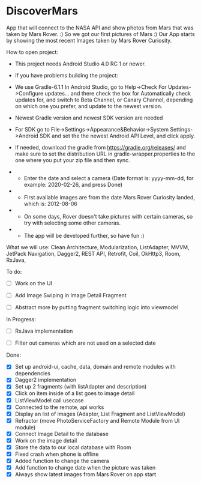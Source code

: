 # DiscoverMars

App that will connect to the NASA API and show photos from Mars that was taken by Mars Rover. :)
So we got our first pictures of Mars :)
Our App starts by showing the most recent Images taken by Mars Rover Curiosity.

How to open project:
- This project needs Android Studio  4.0 RC 1 or newer.
- If you have problems building the project:
- We use Gradle-6.1.1
In Android Studio, go to Help->Check For Updates->Configure updates... and there check
the box for Automatically check updates for, and switch to Beta Channel, or
Canary Channel, depending on which one you prefer, and update to the newest version.
- Newest Gradle version and newest SDK version are needed
- For SDK go to File->Settings->Appearance&Behavior->System Settings->Android SDK and set the the newest Android API Level, 
and click apply.
- If needed, download the gradle from https://gradle.org/releases/ 
and make sure to set the distribution URL in gradle-wrapper.properties to the one where you put your zip file and then sync.

- - Enter the date and select a camera (Date format is: yyyy-mm-dd, for example: 2020-02-26, and press Done) 
- - First available images are from the date Mars Rover Curiosity landed, which is: 2012-08-06
- - On some days, Rover doesn't take pictures with certain cameras, so try with selecting some other cameras.
- - The app will be developed further, so have fun :)

What we will use:
Clean Architecture,
Modularization,
ListAdapter,
MVVM,
JetPack Navigation,
Dagger2,
REST API,
Retrofit,
Coil,
OkHttp3,
Room,
RxJava,


To do:
- [ ] Work on the UI
- [ ] Add Image Swiping in Image Detail Fragment
- [ ] Abstract more by putting fragment switching logic into viewmodel


In Progress:
- [ ] RxJava implementation
- [ ] Filter out cameras which are not used on a selected date


Done:

- [x] Set up android-ui, cache, data, domain and remote modules with dependencies
- [x] Dagger2 implementation
- [x] Set up 2 fragments (with listAdapter and description)
- [x] Click on item inside of a list goes to image detail
- [x] ListViewModel call usecase
- [x] Connected to the remote, api works
- [x] Display an list of images (Adapter, List Fragment and ListViewModel)
- [x] Refractor (move PhotoServiceFactory and Remote Module from UI module)
- [x] Connect Image Detail to the database
- [x] Work on the image detail
- [x] Store the data to our local database with Room
- [x] Fixed crash when phone is offline
- [x] Added function to change the camera
- [x] Add function to change date when the picture was taken
- [x] Always show latest images from Mars Rover on app start
